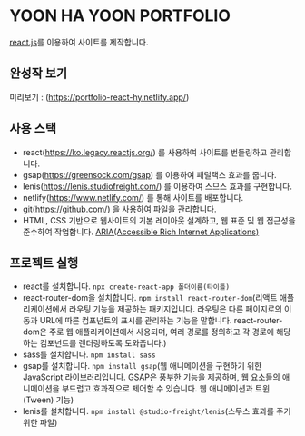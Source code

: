 # YOON HA YOON PORTFOLIO

[react.js](https://github.com/webstoryboy/port2023-react)를 이용하여 사이트를 제작합니다. 


## 완성작 보기 
미리보기 : (https://portfolio-react-hy.netlify.app/)

## 사용 스택
- react(https://ko.legacy.reactjs.org/) 를 사용하여 사이트를 번들링하고 관리합니다.
- gsap(https://greensock.com/gsap) 를 이용하여 패럴랙스 효과를 줍니다.
- lenis(https://lenis.studiofreight.com/) 를 이용하여 스므스 효과를 구현합니다.
- netlify(https://www.netlify.com/) 를 통해 사이트를 배포합니다.
- git(https://github.com/) 을 사용하여 파일을 관리합니다.
- HTML, CSS 기반으로 웹사이트의 기본 레이아웃 설계하고, 웹 표준 및 웹 접근성을 준수하여 작업합니다. [ARIA(Accessible Rich Internet Applications)](https://developer.mozilla.org/en-US/docs/Web/Accessibility/ARIA/Roles)

## 프로젝트 실행
- react를 설치합니다. `npx create-react-app 폴더이름(타이틀)` 
- react-router-dom을 설치합니다. `npm install react-router-dom`(리액트 애플리케이션에서 라우팅 기능을 제공하는 패키지입니다. 라우팅은 다른 페이지로의 이동과 URL에 따른 컴포넌트의 표시를 관리하는 기능을 말합니다. react-router-dom은 주로 웹 애플리케이션에서 사용되며, 여러 경로를 정의하고 각 경로에 해당하는 컴포넌트를 렌더링하도록 도와줍니다.)
- sass를 설치합니다. `npm install sass`
- gsap를 설치합니다. `npm install gsap`(웹 애니메이션을 구현하기 위한 JavaScript 라이브러리입니다. GSAP은 풍부한 기능을 제공하며, 웹 요소들의 애니메이션을 부드럽고 효과적으로 제어할 수 있습니다. 웹 애니메이션과 트윈(Tween) 기능)
- lenis를 설치합니다. `npm install @studio-freight/lenis`(스무스 효과를 주기 위한 파일)



